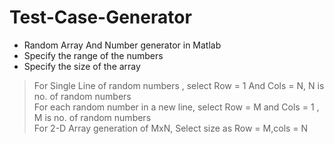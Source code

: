 # Test-Case-Generator
* Random Array And Number generator in Matlab
* Specify the range of the numbers
* Specify the size of the array
> For Single Line of random numbers , select Row = 1 And Cols = N, N is no. of random numbers <br/>
> For each random number in a new line, select Row = M and Cols = 1 , M is no. of random numbers <br />
> For 2-D Array generation of MxN, Select size as Row = M,cols = N <br />
